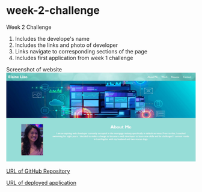 # week-2-challenge
Week 2 Challenge 

1. Includes the develope's name
2. Includes the links and photo of developer
3. Links navigate to corresponding sections of the page
4. Includes first application from week 1 challenge

Screenshot of website
![alt text](Screenshot.JPG)

[URL of GitHub Repository](https://github.com/ehliao/week-2-challenge)

[URL of deployed application](https://ehliao.github.io/week-2-challenge/)